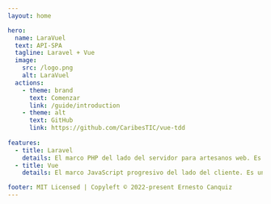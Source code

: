 ```yaml
---
layout: home

hero:
  name: LaraVuel
  text: API-SPA
  tagline: Laravel + Vue
  image:
    src: /logo.png
    alt: LaraVuel
  actions:
    - theme: brand
      text: Comenzar
      link: /guide/introduction
    - theme: alt
      text: GitHub
      link: https://github.com/CaribesTIC/vue-tdd
      
features:
  - title: Laravel
    details: El marco PHP del lado del servidor para artesanos web. Es un marco de aplicación web con una sintaxis expresiva y elegante.
  - title: Vue
    details: El marco JavaScript progresivo del lado del cliente. Es un marco accesible, eficaz y versátil para crear interfaces de usuario web.

footer: MIT Licensed | Copyleft © 2022-present Ernesto Canquiz
---
```


